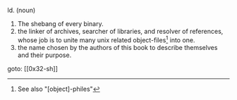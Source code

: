 ld. (noun)
1. The shebang of every binary.
2. the linker of archives, searcher of libraries, and resolver of references, whose job is to unite many unix related object-files[^1] into one.
3. the name chosen by the authors of this book to describe themselves and their purpose.

goto: [[0x32-sh]]

[^1]: See also "\[object\]-philes"